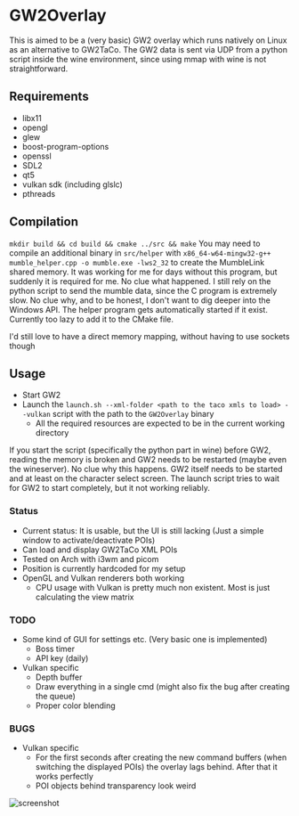 # GW2Overlay

This is aimed to be a (very basic) GW2 overlay which runs natively on Linux as an alternative to GW2TaCo.
The GW2 data is sent via UDP from a python script inside the wine environment, since using mmap with wine is not straightforward.

## Requirements
 * libx11
 * opengl
 * glew
 * boost-program-options
 * openssl
 * SDL2
 * qt5
 * vulkan sdk (including glslc)
 * pthreads

## Compilation
 `mkdir build && cd build && cmake ../src && make`
 You may need to compile an additional binary in `src/helper` with `x86_64-w64-mingw32-g++ mumble_helper.cpp -o mumble.exe -lws2_32` to create the MumbleLink shared memory. It was working for me for days without this program, but suddenly it is required for me. No clue what happened.
 I still rely on the python script to send the mumble data, since the C program is extremely slow. No clue why, and to be honest, I don't want to dig deeper into the Windows API.
 The helper program gets automatically started if it exist. Currently too lazy to add it to the CMake file.

 I'd still love to have a direct memory mapping, without having to use sockets though


## Usage
 * Start GW2
 * Launch the `launch.sh --xml-folder <path to the taco xmls to load> --vulkan` script with the path to the `GW2Overlay` binary
   * All the required resources are expected to be in the current working directory

If you start the script (specifically the python part in wine) before GW2, reading the memory is broken and GW2 needs to be restarted (maybe even the wineserver). No clue why this happens.
GW2 itself needs to be started and at least on the character select screen.
The launch script tries to wait for GW2 to start completely, but it not working reliably.

### Status
 * Current status: It is usable, but the UI is still lacking (Just a simple window to activate/deactivate POIs)
 * Can load and display GW2TaCo XML POIs
 * Tested on Arch with i3wm and picom
 * Position is currently hardcoded for my setup
 * OpenGL and Vulkan renderers both working
   * CPU usage with Vulkan is pretty much non existent. Most is just calculating the view matrix

### TODO
 * Some kind of GUI for settings etc. (Very basic one is implemented)
   * Boss timer
   * API key (daily)
 * Vulkan specific
   * Depth buffer
   * Draw everything in a single cmd (might also fix the bug after creating the queue)
   * Proper color blending
 
### BUGS
 * Vulkan specific
   * For the first seconds after creating the new command buffers (when switching the displayed POIs) the overlay lags behind. After that it works perfectly
   * POI objects behind transparency look weird
  
 ![screenshot](https://user-images.githubusercontent.com/1054449/90751525-89bd8880-e2d6-11ea-9985-2ffa561d9049.png)
